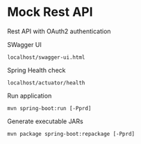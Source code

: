 # Mock Rest API

Rest API with OAuth2 authentication

SWagger UI

    localhost/swagger-ui.html

Spring Health check

    localhost/actuator/health


Run application

    mvn spring-boot:run [-Pprd]

Generate executable JARs

    mvn package spring-boot:repackage [-Pprd]